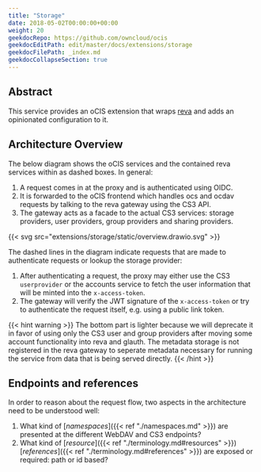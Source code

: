 ```yaml
---
title: "Storage"
date: 2018-05-02T00:00:00+00:00
weight: 20
geekdocRepo: https://github.com/owncloud/ocis
geekdocEditPath: edit/master/docs/extensions/storage
geekdocFilePath: _index.md
geekdocCollapseSection: true
---
```


## Abstract

This service provides an oCIS extension that wraps [reva](https://github.com/cs3org/reva/) and adds an opinionated configuration to it.

## Architecture Overview

The below diagram shows the oCIS services and the contained reva services within as dashed boxes. In general:
1. A request comes in at the proxy and is authenticated using OIDC.
2. It is forwarded to the oCIS frontend which handles ocs and ocdav requests by talking to the reva gateway using the CS3 API.
3. The gateway acts as a facade to the actual CS3 services: storage providers, user providers, group providers and sharing providers.

{{< svg src="extensions/storage/static/overview.drawio.svg" >}}

The dashed lines in the diagram indicate requests that are made to authenticate requests or lookup the storage provider:
1. After authenticating a request, the proxy may either use the CS3 `userprovider` or the accounts service to fetch the user information that will be minted into the `x-access-token`.
2. The gateway will verify the JWT signature of the `x-access-token` or try to authenticate the request itself, e.g. using a public link token.

{{< hint warning >}}
The bottom part is lighter because we will deprecate it in favor of using only the CS3 user and group providers after moving some account functionality into reva and glauth. The metadata storage is not registered in the reva gateway to seperate metadata necessary for running the service from data that is being served directly.
{{< /hint >}}

## Endpoints and references

In order to reason about the request flow, two aspects in the architecture need to be understood well:
1. What kind of [*namespaces*]({{< ref "./namespaces.md" >}}) are presented at the different WebDAV and CS3 endpoints?
2. What kind of [*resource*]({{< ref "./terminology.md#resources" >}}) [*references*]({{< ref "./terminology.md#references" >}}) are exposed or required: path or id based?
